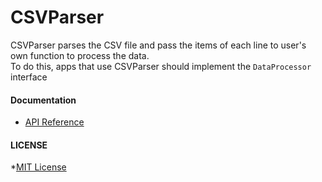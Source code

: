 
# CSVParser

CSVParser parses the CSV file and pass the items of each line to user's own function to process the data.   
To do this, apps that use CSVParser should implement the `DataProcessor` interface

#### Documentation
* [API Reference](http://godoc.org/github.com/northbright/csvparser)


#### LICENSE
*[MIT License](./LICENSE)
